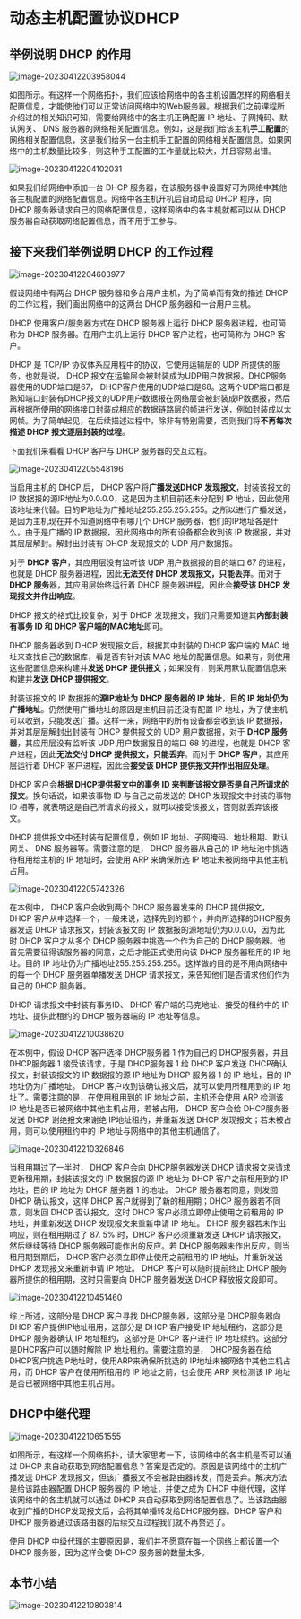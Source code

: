 # 动态主机配置协议DHCP

## 举例说明 DHCP 的作用

![image-20230412203958044](./assets/image-20230412203958044.png)

如图所示。有这样一个网络拓扑，我们应该给网络中的各主机设置怎样的网络相关配置信息，才能使他们可以正常访问网络中的Web服务器。根据我们之前课程所介绍过的相关知识可知，需要给网络中的各主机正确配置 IP 地址、子网掩码、默认网关、 DNS 服务器的网络相关配置信息。例如，这是我们给该主机**手工配置**的网络相关配置信息，这是我们给另一台主机手工配置的网络相关配置信息。如果网络中的主机数量比较多，则这种手工配置的工作量就比较大，并且容易出错。

![image-20230412204102031](./assets/image-20230412204102031.png)

如果我们给网络中添加一台 DHCP 服务器，在该服务器中设置好可为网络中其他各主机配置的网络配置信息。网络中各主机开机后自动启动 DHCP 程序，向 DHCP 服务器请求自己的网络配置信息，这样网络中的各主机就都可以从 DHCP 服务器自动获取网络配置信息，而不用手工参与。

## 接下来我们举例说明 DHCP 的工作过程

![image-20230412204603977](./assets/image-20230412204603977.png)

假设网络中有两台 DHCP 服务器和多台用户主机，为了简单而有效的描述 DHCP 的工作过程，我们画出网络中的这两台 DHCP 服务器和一台用户主机。 

DHCP 使用客户/服务器方式在 DHCP 服务器上运行 DHCP 服务器进程，也可简称为 DHCP 服务器。在用户主机上运行 DHCP 客户进程，也可简称为 DHCP 客户。

DHCP 是 TCP/IP 协议体系应用程中的协议，它使用运输层的 UDP 所提供的服务，也就是说， DHCP 报文在运输层会被封装成为UDP用户数据报。DHCP服务器使用的UDP端口是67， DHCP客户使用的UDP端口是68。这两个UDP端口都是熟知端口封装有DHCP报文的UDP用户数据报在网络层会被封装成IP数据报，然后再根据所使用的网络接口封装成相应的数据链路层的帧进行发送，例如封装成以太网帧。为了简单起见，在后续描述过程中，除非有特别需要，否则我们将**不再每次描述 DHCP 报文逐层封装的过程**。

下面我们来看看 DHCP 客户与 DHCP 服务器的交互过程。

![image-20230412205548196](./assets/image-20230412205548196.png)

当启用主机的 DHCP 后， DHCP 客户将**广播发送DHCP 发现报文**，封装该报文的 IP 数据报的源IP地址为0.0.0.0，这是因为主机目前还未分配到 IP 地址，因此使用该地址来代替。目的IP地址为广播地址255.255.255.255。之所以进行广播发送，是因为主机现在并不知道网络中有哪几个 DHCP 服务器，他们的IP地址各是什么。由于是广播的 IP 数据报，因此网络中的所有设备都会收到该 IP 数据报，并对其层层解封。解封出封装有 DHCP 发现报文的 UDP 用户数据报。

对于 **DHCP 客户**，其应用层没有监听该 UDP 用户数据报的目的端口 67 的进程，也就是 DHCP 服务器进程，因此**无法交付 DHCP 发现报文，只能丢弃**。而对于 **DHCP 服务**器，其应用层始终运行着 DHCP 服务器进程，因此会**接受该 DHCP 发现报文并作出响应**。

DHCP 报文的格式比较复杂，对于 DHCP 发现报文，我们只需要知道其**内部封装有事务 ID 和 DHCP 客户端的MAC地址**即可。 

DHCP 服务器收到 DHCP 发现报文后，根据其中封装的 DHCP 客户端的 MAC 地址来查找自己的数据库，看是否有针对该 MAC 地址的配置信息。如果有，则使用这些配置信息来构建并**发送 DHCP 提供报文**；如果没有，则采用默认配置信息来构建并**发送 DHCP 提供报文**。

封装该报文的 IP 数据报的**源IP地址为 DHCP 服务器的 IP 地址**，**目的 IP 地址仍为广播地址**。仍然使用广播地址的原因是主机目前还没有配置 IP 地址，为了使主机可以收到，只能发送广播。这样一来，网络中的所有设备都会收到该 IP 数据报，并对其层层解封出封装有 DHCP 提供报文的 UDP 用户数据报，对于 **DHCP 服务器**，其应用层没有监听该 UDP 用户数据报目的端口 68 的进程，也就是 DHCP 客户进程，因此**无法交付 DHCP 提供报文，只能丢弃**。而对于 **DHCP 客户**，其应用层运行着 DHCP 客户进程，因此会**接受该 DHCP 提供报文并作出相应处理**。

DHCP 客户会**根据 DHCP提供报文中的事务 ID 来判断该报文是否是自己所请求的报文**。换句话说，如果该事物 ID 与自己之前发送的 DHCP 发现报文中封装的事物 ID 相等，就表明这是自己所请求的报文，就可以接受该报文，否则就丢弃该报文。

DHCP 提供报文中还封装有配置信息，例如 IP 地址、子网掩码、地址租期、默认网关、 DNS 服务器等。需要注意的是， DHCP 服务器从自己的 IP 地址池中挑选待租用给主机的 IP 地址时，会使用 ARP 来确保所选 IP 地址未被网络中其他主机占用。

![image-20230412205742326](./assets/image-20230412205742326.png)

在本例中， DHCP 客户会收到两个 DHCP 服务器发来的 DHCP 提供报文， DHCP 客户从中选择一个，一般来说，选择先到的那个，并向所选择的DHCP服务器发送 DHCP 请求报文，封装该报文的 IP 数据报的源地址仍为0.0.0.0，因为此时 DHCP 客户才从多个 DHCP 服务器中挑选一个作为自己的 DHCP 服务器。他首先需要征得该服务器的同意，之后才能正式使用向该 DHCP 服务器租用的 IP 地址。目的 IP 地址仍为广播地址255.255.255.255。这样做的目的是不用向网络中的每一个 DHCP 服务器单播发送 DHCP 请求报文，来告知他们是否请求他们作为自己的 DHCP 服务器。

DHCP 请求报文中封装有事务ID、 DHCP 客户端的马克地址、接受的租约中的 IP 地址、提供此租约的 DHCP 服务器端的 IP 地址等信息。

![image-20230412210038620](./assets/image-20230412210038620.png)

在本例中，假设 DHCP 客户选择 DHCP服务器 1 作为自己的 DHCP服务器，并且 DHCP服务器 1 接受该请求，于是 DHCP服务器 1 给 DHCP 客户发送 DHCP确认报文，封装该报文的 IP 数据报的源 IP 地址为 DHCP 服务器 1 的 IP 地址，目的 IP 地址仍为广播地址。 DHCP 客户收到该确认报文后，就可以使用所租用到的 IP 地址了。需要注意的是，在使用租用到的 IP 地址之前，主机还会使用 ARP 检测该 IP 地址是否已被网络中其他主机占用，若被占用， DHCP 客户会给 DHCP服务器发送 DHCP 谢绝报文来谢绝 IP地址租约，并重新发送 DHCP 发现报文；若未被占用，则可以使用租约中的 IP 地址与网络中的其他主机通信了。

![image-20230412210326846](./assets/image-20230412210326846.png)

当租用期过了一半时， DHCP 客户会向 DHCP服务器发送 DHCP 请求报文来请求更新租用期，封装该报文的 IP 数据报的源 IP 地址为 DHCP 客户之前租用到的 IP 地址，目的 IP 地址为 DHCP 服务器 1 的地址。 DHCP 服务器若同意，则发回 DHCP 确认报文，这样 DHCP 客户就得到了新的租用期；DHCP 服务器若不同意，则发回 DHCP 否认报文，这时 DHCP 客户必须立即停止使用之前租用的 IP 地址，并重新发送 DHCP 发现报文来重新申请 IP 地址。 DHCP 服务器若未作出响应，则在租用期过了 87. 5% 时，DHCP 客户必须重新发送 DHCP 请求报文，然后继续等待 DHCP 服务器可能作出的反应。若 DHCP 服务器未作出反应，则当租用期到期后， DHCP 客户必须立即停止使用之前租用的 IP 地址，并重新发送 DHCP 发现报文来重新申请 IP 地址。 DHCP 客户可以随时提前终止 DHCP 服务器所提供的租用期，这时只需要向 DHCP 服务器发送 DHCP 释放报文段即可。

![image-20230412210451460](./assets/image-20230412210451460.png)

综上所述，这部分是 DHCP 客户寻找 DHCP服务器，这部分是 DHCP服务器向 DHCP 客户提供IP地址租用，这部分是 DHCP 客户接受 IP 地址租约，这部分是 DHCP 服务器确认 IP 地址租约，这部分是 DHCP 客户进行 IP 地址续约。这部分是DHCP客户可以随时解除 IP 地址租约。需要注意的是， DHCP服务器在给 DHCP客户挑选IP地址时，使用ARP来确保所挑选的 IP地址未被网络中其他主机占用，而 DHCP 客户在使用所租用的 IP 地址之前，也会使用 ARP 来检测该 IP 地址是否已被网络中其他主机占用。

## DHCP中继代理

![image-20230412210651555](./assets/image-20230412210651555.png)

如图所示，有这样一个网络拓扑，请大家思考一下，该网络中的各主机是否可以通过 DHCP 来自动获取到网络配置信息？答案是否定的。原因是该网络中的主机广播发送 DHCP 发现报文，但该广播报文不会被路由器转发，而是丢弃。解决方法是给该路由器配置 DHCP 服务器的 IP 地址，并使之成为 DHCP 中继代理，这样该网络中的各主机就可以通过 DHCP 来自动获取到网络配置信息了。当该路由器收到广播的DHCP发现报文后，会将其单播转发给DHCP服务器。DHCP 客户和 DHCP 服务器通过该路由器的后续交互过程我们就不再赘述了。

使用 DHCP 中级代理的主要原因是，我们并不愿意在每一个网络上都设置一个 DHCP 服务器，因为这样会使 DHCP 服务器的数量太多。

## 本节小结

![image-20230412210803814](./assets/image-20230412210803814.png)